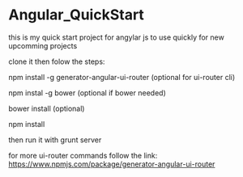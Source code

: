# Angular_QuickStart
this is my quick start project for angylar js to use quickly for new upcomming projects


clone it then folow the steps:

npm install -g generator-angular-ui-router (optional for ui-router cli)

npm instal -g bower (optional if bower needed)

bower install (optional)

npm install

then run it with 
grunt server



for more ui-router commands follow the link:
https://www.npmjs.com/package/generator-angular-ui-router
